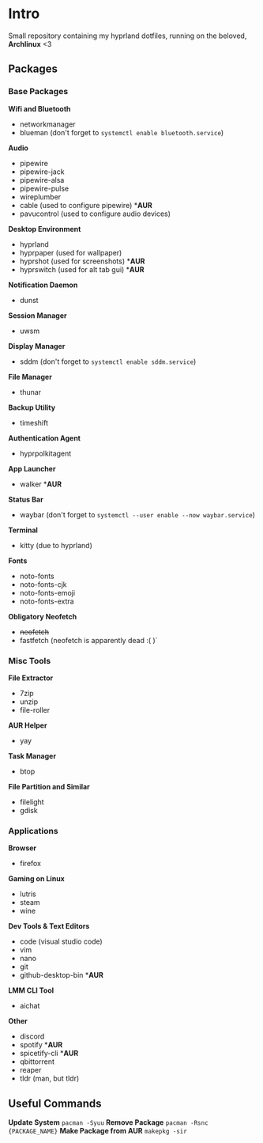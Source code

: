 # Intro
Small repository containing my hyprland dotfiles, running on the beloved, **Archlinux** <3

## Packages
### Base Packages
**Wifi and Bluetooth**
- networkmanager
- blueman (don't forget to `systemctl enable bluetooth.service`)

**Audio**
- pipewire
- pipewire-jack
- pipewire-alsa
- pipewire-pulse
- wireplumber
- cable (used to configure pipewire) ***AUR**
- pavucontrol (used to configure audio devices)

**Desktop Environment**
- hyprland
- hyprpaper (used for wallpaper)
- hyprshot (used for screenshots) ***AUR**
- hyprswitch (used for alt tab gui) ***AUR**

**Notification Daemon**
- dunst

**Session Manager**
- uwsm

**Display Manager**
- sddm (don't forget to `systemctl enable sddm.service`)
  
**File Manager**
- thunar

**Backup Utility**
- timeshift

**Authentication Agent**
- hyprpolkitagent

**App Launcher**
- walker ***AUR**

**Status Bar**
- waybar (don't forget to `systemctl --user enable --now waybar.service`)

**Terminal**
- kitty (due to hyprland)

**Fonts**
- noto-fonts
- noto-fonts-cjk
- noto-fonts-emoji
- noto-fonts-extra

**Obligatory Neofetch**
- ~~neofetch~~
- fastfetch (neofetch is apparently dead :( )`



### Misc Tools
**File Extractor**
- 7zip
- unzip
- file-roller

**AUR Helper**
- yay

**Task Manager**
- btop

**File Partition and Similar**
- filelight
- gdisk



### Applications
**Browser**
- firefox

**Gaming on Linux**
- lutris
- steam
- wine

**Dev Tools & Text Editors**
- code (visual studio code)
- vim
- nano
- git
- github-desktop-bin ***AUR**

**LMM CLI Tool**
- aichat

**Other**
- discord
- spotify ***AUR**
- spicetify-cli ***AUR**
- qbittorrent
- reaper
- tldr (man, but tldr)

## Useful Commands
**Update System**
`pacman -Syuu`
**Remove Package**
`pacman -Rsnc {PACKAGE_NAME}`
**Make Package from AUR**
`makepkg -sir`
